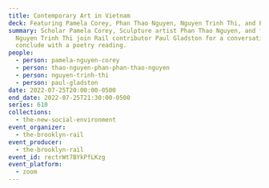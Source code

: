 ```yaml
---
title: Contemporary Art in Vietnam
deck: Featuring Pamela Corey, Phan Thao Nguyen, Nguyen Trinh Thi, and Paul Gladston
summary: Scholar Pamela Corey, Sculpture artist Phan Thao Nguyen, and filmmaker
  Nguyen Trinh Thi join Rail contributor Paul Gladston for a conversation. We
  conclude with a poetry reading.
people:
  - person: pamela-nguyen-corey
  - person: thao-nguyen-phan-phan-thao-nguyen
  - person: nguyen-trinh-thi
  - person: paul-gladston
date: 2022-07-25T20:00:00-0500
end_date: 2022-07-25T21:30:00-0500
series: 610
collections:
  - the-new-social-environment
event_organizer:
  - the-brooklyn-rail
event_producer:
  - the-brooklyn-rail
event_id: rectrWt7BYkPfLKzg
event_platform:
  - zoom
---
```

